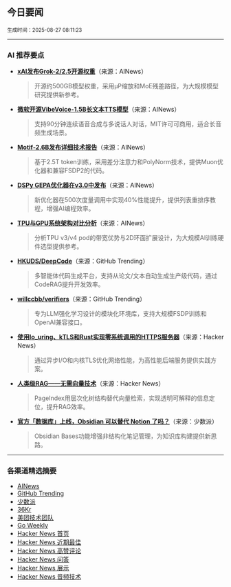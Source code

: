 ## 今日要闻

<sub> 生成时间：2025-08-27 08:11:23</sub>


---

### AI 推荐要点

- **[xAI发布Grok-2/2.5开源权重](https://huggingface.co/xai-org/grok-2)**（来源：AINews）  
  > 开源约500GB模型权重，采用μP缩放和MoE残差路径，为大规模模型研究提供新参考。

- **[微软开源VibeVoice-1.5B长文本TTS模型](https://huggingface.co/microsoft/VibeVoice-1.5B)**（来源：AINews）  
  > 支持90分钟连续语音合成与多说话人对话，MIT许可可商用，适合长音频生成场景。

- **[Motif-2.6B发布详细技术报告](https://twitter.com/eliebakouch/status/1959598428192669870)**（来源：AINews）  
  > 基于2.5T token训练，采用差分注意力和PolyNorm技术，提供Muon优化器和兼容FSDP2的代码。

- **[DSPy GEPA优化器在v3.0中发布](https://twitter.com/DSPyOSS/status/1960000178179527110)**（来源：AINews）  
  > 新优化器在500次度量调用中实现40%性能提升，提供列表重排序教程，增强AI编程效率。

- **[TPU与GPU系统架构对比分析](https://twitter.com/JingyuanLiu123/status/1959093411283443726)**（来源：AINews）  
  > 分析TPU v3/v4 pod的带宽优势与2D环面扩展设计，为大规模AI训练硬件选型提供参考。

- **[HKUDS/DeepCode](https://github.com/HKUDS/DeepCode)**（来源：GitHub Trending）  
  > 多智能体代码生成平台，支持从论文/文本自动生成生产级代码，通过CodeRAG提升开发效率。

- **[willccbb/verifiers](https://github.com/willccbb/verifiers)**（来源：GitHub Trending）  
  > 专为LLM强化学习设计的模块化环境库，支持大规模FSDP训练和OpenAI兼容接口。

- **[使用Io_uring、kTLS和Rust实现零系统调用的HTTPS服务器](https://news.ycombinator.com/item?id=44980865)**（来源：Hacker News）  
  > 通过异步I/O和内核TLS优化网络性能，为高性能后端服务提供实践方案。

- **[人类级RAG——无需向量技术](https://news.ycombinator.com/item?id=45029489)**（来源：Hacker News）  
  > PageIndex用层次化树结构替代向量检索，实现透明可解释的信息定位，提升RAG效率。

- **[官方「数据库」上线，Obsidian 可以替代 Notion 了吗？](https://sspai.com/post/102002)**（来源：少数派）  
  > Obsidian Bases功能增强非结构化笔记管理，为知识库构建提供新思路。

---

### 各渠道精选摘要
- [AINews](./ai_news_summary_2025-08-27.md)
- [GitHub Trending](./github_trending_2025-08-27.md)
- [少数派](./shaoshupai_2025-08-27.md)
- [36Kr](./36kr_summary_2025-08-27.md)
- [美团技术团队](./meituan_2025-08-27.md)
- [Go Weekly](./go_weekly_2025-08-27.md)
- [Hacker News 首页](./hacker_news_frontpage_2025-08-27.md)
- [Hacker News 近期最佳](./hacker_news_best_2025-08-27.md)
- [Hacker News 高赞评论](./hacker_news_top_comments_2025-08-27.md)
- [Hacker News 问答](./hacker_news_ask_2025-08-27.md)
- [Hacker News 展示](./hacker_news_show_2025-08-27.md)
- [Hacker News 音频技术](./hacker_news_audio_tech_2025-08-27.md)